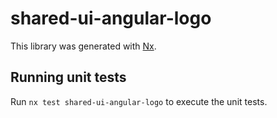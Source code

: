 # shared-ui-angular-logo

This library was generated with [Nx](https://nx.dev).

## Running unit tests

Run `nx test shared-ui-angular-logo` to execute the unit tests.
